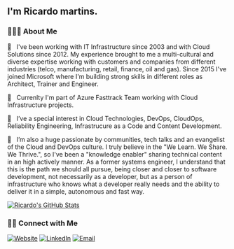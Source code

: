 <h2>I'm Ricardo martins.</h2>

<h3> 👨🏻‍💻 About Me </h3>


🤔 &nbsp; I've been working with IT Infrastructure since 2003 and with Cloud Solutions since 2012. My experience brought to me a multi-cultural and diverse expertise working with customers and companies from different industries (telco, manufacturing, retail, finance, oil and gas). Since 2015 I've joined Microsoft where I'm building strong skills in different roles as Architect, Trainer and Engineer.

💼 &nbsp; Currenlty I'm part of Azure Fasttrack Team working with Cloud Infrastructure projects.

🌱 &nbsp; I’ve a special interest in Cloud Technologies, DevOps, CloudOps, Reliability Engineering, Infrastrucure as a Code and Content Development.

💬 &nbsp; I’m also a huge passionate by communities, tech talks and an evangelist of the Cloud and DevOps culture. I truly  believe in the "We Learn. We Share. We Thrive.", so I've been a "knowledge enabler" sharing technical content in an high actively manner. As a former systems engineer, I understand that this is the path we should all pursue, being closer and closer to software development, not necessarily as a developer, but as a person of infrastructure who knows what a developer really needs and the ability to deliver it in a simple, autonomous and fast way. 

[![Ricardo's GitHub Stats](https://github-readme-stats.vercel.app/api?username=ricmmartins&show_icons=true)](https://github.com/ricmmartins)

<h3> 🤝🏻 Connect with Me </h3>

<p align="left">
<a href="https://rmartins.cloud/"><img alt="Website" src="https://img.shields.io/badge/Website-rmartins.cloud-blue?style=flat-square&logo=google-chrome"></a>
<a href="https://www.linkedin.com/in/ricmmartins/"><img alt="LinkedIn" src="https://img.shields.io/badge/LinkedIn-Ricardo%20Martins-blue?style=flat-square&logo=linkedin"></a>
<a href="mailto:rmmartins@outlook.com"><img alt="Email" src="https://img.shields.io/badge/Email-rmmartins@outlook.com-blue?style=flat-square&logo=gmail"></a>
</p>


<!-- ### Hi there 👋-->

<!--
**ricmmartins/ricmmartins** is a ✨ _special_ ✨ repository because its `README.md` (this file) appears on your GitHub profile.

Here are some ideas to get you started:

- 🔭 I’m currently working on ...
- 🌱 I’m currently learning ...
- 👯 I’m looking to collaborate on ...
- 🤔 I’m looking for help with ...
- 💬 Ask me about ...
- 📫 How to reach me: ...
- 😄 Pronouns: ...
- ⚡ Fun fact: ...
-->


